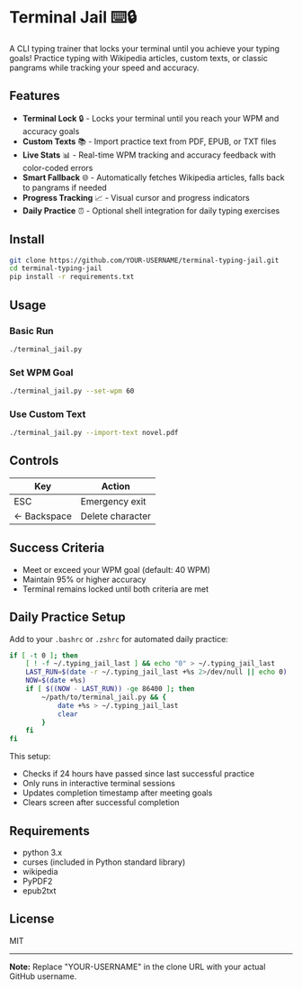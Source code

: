 # Terminal Jail ⌨️🔒

A CLI typing trainer that locks your terminal until you achieve your typing goals! Practice typing with Wikipedia articles, custom texts, or classic pangrams while tracking your speed and accuracy.

## Features

- **Terminal Lock** 🔒 - Locks your terminal until you reach your WPM and accuracy goals
- **Custom Texts** 📚 - Import practice text from PDF, EPUB, or TXT files
- **Live Stats** 📊 - Real-time WPM tracking and accuracy feedback with color-coded errors
- **Smart Fallback** 🌐 - Automatically fetches Wikipedia articles, falls back to pangrams if needed
- **Progress Tracking** 📈 - Visual cursor and progress indicators
- **Daily Practice** ⏰ - Optional shell integration for daily typing exercises

## Install

```bash
git clone https://github.com/YOUR-USERNAME/terminal-typing-jail.git
cd terminal-typing-jail
pip install -r requirements.txt
```

## Usage

### Basic Run

```bash
./terminal_jail.py
```

### Set WPM Goal

```bash
./terminal_jail.py --set-wpm 60
```

### Use Custom Text

```bash
./terminal_jail.py --import-text novel.pdf
```

## Controls

| Key | Action |
|-----|--------|
| ESC | Emergency exit |
| ← Backspace | Delete character |

## Success Criteria

- Meet or exceed your WPM goal (default: 40 WPM)
- Maintain 95% or higher accuracy
- Terminal remains locked until both criteria are met

## Daily Practice Setup

Add to your `.bashrc` or `.zshrc` for automated daily practice:

```bash
if [ -t 0 ]; then
    [ ! -f ~/.typing_jail_last ] && echo "0" > ~/.typing_jail_last
    LAST_RUN=$(date -r ~/.typing_jail_last +%s 2>/dev/null || echo 0)
    NOW=$(date +%s)
    if [ $((NOW - LAST_RUN)) -ge 86400 ]; then
        ~/path/to/terminal_jail.py && {
            date +%s > ~/.typing_jail_last
            clear
        }
    fi
fi
```

This setup:
- Checks if 24 hours have passed since last successful practice
- Only runs in interactive terminal sessions
- Updates completion timestamp after meeting goals
- Clears screen after successful completion

## Requirements

- python 3.x
- curses (included in Python standard library)
- wikipedia
- PyPDF2
- epub2txt

## License

MIT

---

**Note:** Replace "YOUR-USERNAME" in the clone URL with your actual GitHub username.
